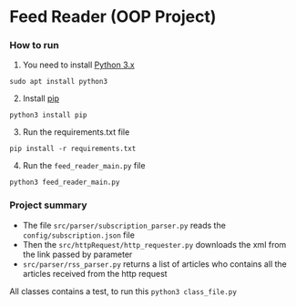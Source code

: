 # Feed Reader (OOP Project)

### How to run
1. You need to install [Python 3.x](https://www.python.org/downloads/)

```sudo apt install python3 ```

2. Install [pip](https://pypi.org/project/pip/)

```python3 install pip```

3. Run the requirements.txt file

```pip install -r requirements.txt```

4. Run the `feed_reader_main.py` file

```python3 feed_reader_main.py```


### Project summary

* The file `src/parser/subscription_parser.py` reads the `config/subscription.json` file
* Then the `src/httpRequest/http_requester.py` downloads the xml from the link passed by parameter
* `src/parser/rss_parser.py` returns a list of articles who contains all the articles received from the http request


All classes contains a test, to run this 
```python3 class_file.py```
 